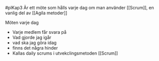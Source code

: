 #plKap3
Är ett möte som hålls varje dag om man använder [[Scrum]], en vanlig del av [[Agila metoder]]

Möten varje dag
- Varje medlem får svara på
- Vad gjorde jag igår    
- vad ska jag göra idag
- finns det några hinder    
- Kallas daily scrums i utvekclingsmetoden [[Scrum]]
